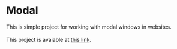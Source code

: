 # Modal
This is simple project for working with modal windows in websites.
<br />
<br />
This project is avaiable at [this link](https://haniesolaty.github.io/Modal/).
